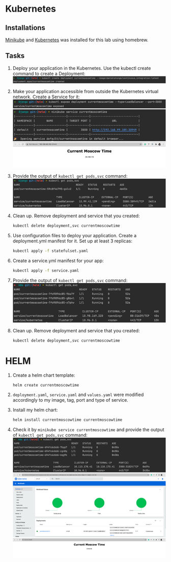 # Kubernetes
## Installations
[Minikube](https://minikube.sigs.k8s.io/) and [Kubernetes]( https://kubernetes.io/)  was installed for this lab using homebrew.
## Tasks
1. Deploy your application in the Kubernetes. Use the kubectl create command to create a Deployment:
    ![](images/kubectl-deploy.png)


2. Make your application accessible from outside the Kubernetes virtual network. Create a Service for it:
    ![](images/kubectl-service.png)
    ![](images/kubectl-running1.png)
    ![](images/kubectl-running.png)


3. Provide the output of `kubectl get pods,svc` command:
    ![](images/kubectl-svc.png)


4. Clean up. Remove deployment and service that you created: 
    ```bash
    kubectl delete deployment,svc currentmoscowtime
    ```
5. Use configuration files to deploy your
application. Create a deployment.yml manifest for it. Set up at least 3 replicas:
    ```bash
    kubectl apply -f statefulset.yaml 
    ```
6. Create a service.yml manifest for your app: 
    ```bash
    kubectl apply -f service.yaml 
    ```
7. Provide the output of `kubectl get pods,svc` command:
    ![](images/kubectl-config.png)


8. Clean up. Remove deployment and service that you created: 
    ```bash
    kubectl delete deployment,svc currentmoscowtime
    ```

# HELM
1. Create a helm chart template:
    ```bash
    helm create currentmoscowtime
    ```
2. `deployment.yaml`, `service.yaml` and `values.yaml` were modified accordingly to my image, tag, port and type of service.


3. Install my helm chart: 
    ```bash
    helm install currentmoscowtime currentmoscowtime
    ```
4. Check it by `minikube service currentmoscowtime` and provide the output of `kubectl get pods,svc` command:
   ![](images/helm-final.png) 
   ![](images/helm-dashboard.png)
   ![](images/helm-running.png)